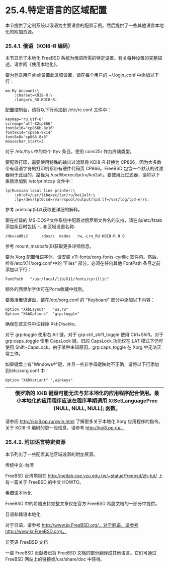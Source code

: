# 25.4.特定语言的区域配置

本节提供了定制系统以俄语为主要语言的配置示例。然后提供了一些其他语言本地化的附加资源。

### 25.4.1. 俄语（KOI8-R 编码）

本节显示了本地化 FreeBSD 系统为俄语所需的特定设置。有关每种设置的完整描述，请参阅《使用本地化》。

要为登录用户shell设置此区域设置，请在每个用户的 ~/.login_conf 中添加以下行：

```
me:My Account:\
	:charset=KOI8-R:\
	:lang=ru_RU.KOI8-R:
```

配置控制台，请将以下行添加到 /etc/rc.conf 文件中：

```
keymap="ru.utf-8"
scrnmap="utf-82cp866"
font8x16="cp866b-8x16"
font8x14="cp866-8x14"
font8x8="cp866-8x8"
mousechar_start=3
```

对于 /etc/ttys 中的每个 ttyv 条目，使用 cons25r 作为终端类型。

要配置打印，需要使用特殊的输出过滤器将 KOI8-R 转换为 CP866，因为大多数带有俄语字符的打印机都带有硬件代码页 CP866。FreeBSD 包含一个默认的过滤器用于此目的，路径为 /usr/libexec/lpr/ru/koi2alt。要使用此过滤器，请将以下条目添加到 /etc/printcap 文件中：

```
lp|Russian local line printer:\
	:sh:of=/usr/libexec/lpr/ru/koi2alt:\
	:lp=/dev/lpt0:sd=/var/spool/output/lpd:lf=/var/log/lpd-errs:
```

参考 printcap(5)以获取更详细的解释。

要在挂载的 MS-DOS®文件系统中配置对俄罗斯文件名的支持，请在向/etc/fstab 添加条目时包括 -L 和区域设置名称:

```
/dev/ad0s2      /dos/c  msdos   rw,-Lru_RU.KOI8-R 0 0
```

参考 mount_msdosfs(8)获取更多详细信息。

要为 Xorg 配置俄语字体，请安装 x11-fonts/xorg-fonts-cyrillic 软件包。然后，检查/etc/X11/xorg.conf 中的 "Files" 部分。必须在任何其他 FontPath 条目之前添加以下行：

```
FontPath   "/usr/local/lib/X11/fonts/cyrillic"
```

额外的西里尔字体可在Ports收藏中找到。

要激活俄语键盘，请在/etc/xorg.conf 的 "Keyboard" 部分中添加以下内容：

```
Option "XkbLayout"   "us,ru"
Option "XkbOptions"  "grp:toggle"
```

确保在该文件中注释掉 XkbDisable。

对于 grp:toggle 使用右 Alt 键，对于 grp:ctrl_shift_toggle 使用 Ctrl+Shift。对于 grp:caps_toggle 使用 CapsLock 键。旧的 CapsLock 功能仅在 LAT 模式下仍可使用 Shift+CapsLock。由于某种未知原因，grp:caps_toggle 在 Xorg 中无法正常工作。

如果键盘上有"Windows®"键，并且一些非字母键映射不正确，请将以下行添加到/etc/xorg.conf 中：

```
Option "XkbVariant" ",winkeys"
```

|  | 俄罗斯的 XKB 键盘可能无法与非本地化的应用程序配合使用。最小本地化的应用程序应该在程序早期调用 XtSetLanguageProc (NULL, NULL, NULL); 函数。|
| -- | -------------------------------------------------------------------------------------------------------------------------------------------- |

请参阅 http://koi8.pp.ru/xwin.html 了解更多关于本地化 Xorg 应用程序的指令。关于 KOI8-R 编码的更一般信息，请参考 http://koi8.pp.ru/。

### 25.4.2. 附加语言特定资源

本节列出了一些配置其他区域设置的附加资源。

传统中文-台湾

FreeBSD 台湾项目在 http://netlab.cse.yzu.edu.tw/~statue/freebsd/zh-tut/ 上有一篇关于 FreeBSD 的中文 HOWTO。

希腊语本地化

FreeBSD 中的希腊支持完整文章仅在官方 FreeBSD 希腊文档的一部分中提供。

日语和韩语本地化

对于日语，请参考 http://www.jp.FreeBSD.org/，对于韩语，请参考 http://www.kr.FreeBSD.org/。

非英语 FreeBSD 文档

一些 FreeBSD 贡献者已将 FreeBSD 文档的部分翻译成其他语言。它们可通过 FreeBSD 网站上的链接或/usr/share/doc 中获得。
